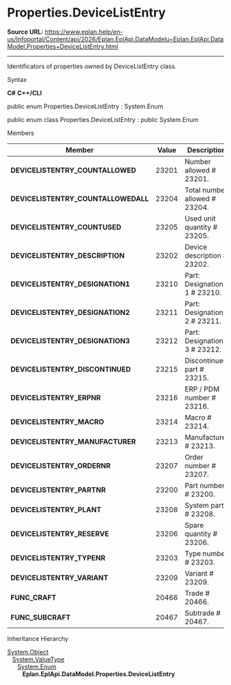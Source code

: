 # Properties.DeviceListEntry

**Source URL:** https://www.eplan.help/en-us/Infoportal/Content/api/2026/Eplan.EplApi.DataModelu~Eplan.EplApi.DataModel.Properties+DeviceListEntry.html

---

Identificators of properties owned by DeviceListEntry class.

Syntax

**C#**
**C++/CLI**


public enum Properties.DeviceListEntry : System.Enum

public enum class Properties.DeviceListEntry : public System.Enum


Members

| Member | Value | Description |
| --- | --- | --- |
| **DEVICELISTENTRY\_COUNTALLOWED** | 23201 | Number allowed # 23201. |
| **DEVICELISTENTRY\_COUNTALLOWEDALL** | 23204 | Total number allowed # 23204. |
| **DEVICELISTENTRY\_COUNTUSED** | 23205 | Used unit quantity # 23205. |
| **DEVICELISTENTRY\_DESCRIPTION** | 23202 | Device description # 23202. |
| **DEVICELISTENTRY\_DESIGNATION1** | 23210 | Part: Designation 1 # 23210. |
| **DEVICELISTENTRY\_DESIGNATION2** | 23211 | Part: Designation 2 # 23211. |
| **DEVICELISTENTRY\_DESIGNATION3** | 23212 | Part: Designation 3 # 23212. |
| **DEVICELISTENTRY\_DISCONTINUED** | 23215 | Discontinued part # 23215. |
| **DEVICELISTENTRY\_ERPNR** | 23216 | ERP / PDM number # 23216. |
| **DEVICELISTENTRY\_MACRO** | 23214 | Macro # 23214. |
| **DEVICELISTENTRY\_MANUFACTURER** | 23213 | Manufacturer # 23213. |
| **DEVICELISTENTRY\_ORDERNR** | 23207 | Order number # 23207. |
| **DEVICELISTENTRY\_PARTNR** | 23200 | Part number # 23200. |
| **DEVICELISTENTRY\_PLANT** | 23208 | System part # 23208. |
| **DEVICELISTENTRY\_RESERVE** | 23206 | Spare quantity # 23206. |
| **DEVICELISTENTRY\_TYPENR** | 23203 | Type number # 23203. |
| **DEVICELISTENTRY\_VARIANT** | 23209 | Variant # 23209. |
| **FUNC\_CRAFT** | 20466 | Trade # 20466. |
| **FUNC\_SUBCRAFT** | 20467 | Subtrade # 20467. |

Inheritance Hierarchy

[System.Object](#)  
   [System.ValueType](#)  
      [System.Enum](#)  
         **Eplan.EplApi.DataModel.Properties.DeviceListEntry**
